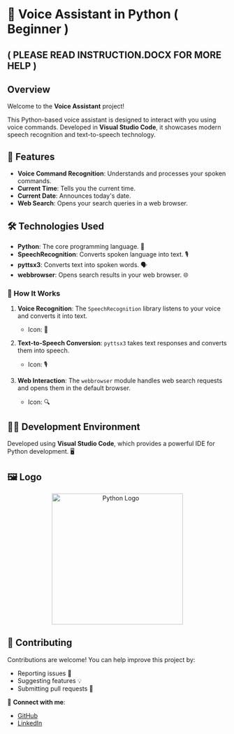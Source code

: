# 🎤 Voice Assistant in Python ( Beginner )

## ( PLEASE READ INSTRUCTION.DOCX FOR MORE HELP )

## Overview

Welcome to the **Voice Assistant** project! 

This Python-based voice assistant is designed to interact with you using voice commands. Developed in **Visual Studio Code**, it showcases modern speech recognition and text-to-speech technology.

## 🌟 Features
- **Voice Command Recognition**: Understands and processes your spoken commands.
- **Current Time**: Tells you the current time.
- **Current Date**: Announces today's date.
- **Web Search**: Opens your search queries in a web browser.

## 🛠️ Technologies Used
- **Python**: The core programming language. 🐍
- **SpeechRecognition**: Converts spoken language into text. 🎙️
- **pyttsx3**: Converts text into spoken words. 🗣️
- **webbrowser**: Opens search results in your web browser. 🌐

### 📄 How It Works

1. **Voice Recognition**: The `SpeechRecognition` library listens to your voice and converts it into text.
   - Icon: 🧠
   
2. **Text-to-Speech Conversion**: `pyttsx3` takes text responses and converts them into speech.
   - Icon: 🎙️

3. **Web Interaction**: The `webbrowser` module handles web search requests and opens them in the default browser.
   - Icon: 🔍

## 🧑‍💻 Development Environment

Developed using **Visual Studio Code**, which provides a powerful IDE for Python development. 🖥️

## 🖼️ Logo

<center>
    <img src="https://raw.githubusercontent.com/username/repository/main/path/to/python-logo.png" alt="Python Logo" width="300"/>
</center>

## 🤝 Contributing

Contributions are welcome! You can help improve this project by:
- Reporting issues 🐞
- Suggesting features 💡
- Submitting pull requests 🔄

🔗 **Connect with me**:
- [GitHub](https://github.com/shadowking06)
- [LinkedIn](https://www.linkedin.com/in/ujjwal-pandey-324769166/)
